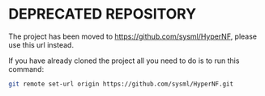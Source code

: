 # DEPRECATED REPOSITORY

The project has been moved to https://github.com/sysml/HyperNF, please
use this url instead.

If you have already cloned the project all you need to do is to run
this command:

```bash
git remote set-url origin https://github.com/sysml/HyperNF.git
```
